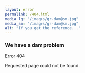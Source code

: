 ```yaml
---
layout: error
permalink: /404.html
media_lg: "/images/gr-dam@sm.jpg"
media_sm: "/images/gr-dam@sm.jpg"
alt: "If you get the reference..."
---
```


### We have a dam problem

Error 404

Requested page could not be found.
